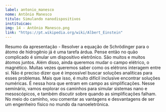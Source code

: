```yaml
---
label: antonio_manesco
nome: Antônio Manesco
titulo: Simulando nanodispositivos
instituicao:
img: 14 - Antônio Manesco.png
link: "https://pt.wikipedia.org/wiki/Albert_Einstein"
---
```


Resumo da apresentação - Resolver a equação de Schrödinger para o átomo de hidrogênio já é uma tarefa árdua. Pense então no quão complicado é simular um dispositivo eletrônico. 
São muitos e muitos átomos juntos. Além disso, ainda queremos mudar o campo elétrico, o magnético. Muitas vezes queremos saber como os elétrons interagem entre si. Não é 
preciso dizer que é impossível buscar soluções analíticas para esses problemas. Mais que isso, é muito difícil inclusive encontrar soluções numéricas. É nessa hora que entram 
em campo as simplificações. Nesse seminário, vamos explorar os caminhos para simular sistemas nano e mesoscópicos, e também discutir sobre quando as simplificações falham. 
No meio do caminho, vou comentar as vantagens e desvantagens de ser um engenheiro físico no mundo da nanoeletrônica.
